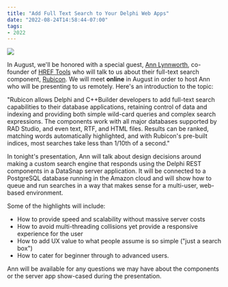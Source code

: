```yaml
---
title: "Add Full Text Search to Your Delphi Web Apps"
date: "2022-08-24T14:58:44-07:00"
tags:
- 2022
---
```


![](/sites/default/files/2022-08/noun-search-database-2939474-007435.png)

In August, we'll be honored with a special guest, [Ann Lynnworth](https://www.href.com/aml), co-founder of [HREF Tools](https://www.href.com) who will talk to us about their full-text search component, [Rubicon](https://www.href.com/rubicon). We will meet <strong>online</strong> in August in order to host Ann who will be presenting to us remotely. Here's an introduction to the topic:

"Rubicon allows Delphi and C++Builder developers to add full-text search capabilities to their database applications, retaining control of data and indexing and providing both simple wild-card queries and complex search expressions. The components work with all major databases supported by RAD Studio, and even text, RTF, and HTML files. Results can be ranked, matching words automatically highlighted, and with Rubicon's pre-built indices, most searches take less than 1/10th of a second."

In tonight's presentation, Ann will talk about design decisions around making a custom search engine that responds using the Delphi REST components in a DataSnap server application. It will be connected to a PostgreSQL database running in the Amazon cloud and will show how to queue and run searches in a way that makes sense for a multi-user, web-based environment.</p>

Some of the highlights will include:
 
- How to provide speed and scalability without massive server costs
- How to avoid multi-threading collisions yet provide a responsive experience for the user
- How to add UX value to what people assume is so simple ("just a search box")
- How to cater for beginner through to advanced users.
 
Ann will be available for any questions we may have about the components or the server app show-cased during the presentation.
